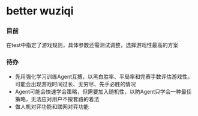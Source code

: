 # better wuziqi

### 目前

在test中指定了游戏规则，具体参数还需测试调整，选择游戏性最高的方案

### 待办

- 先用强化学习训练Agent互搏，以黑白胜率、平局率和完赛手数评估游戏性。可能会出现游戏时间过长、无穷尽、先手必胜的情况
- Agent可能会快速学会策略，但需要加入随机性，以防Agent只学会一种最佳策略，无法应对用户不按套路的着法
- 做人机对弈功能和联网对弈功能